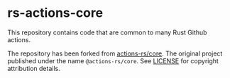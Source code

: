 # rs-actions-core

This repository contains code that are common to many Rust Github actions.

The repository has been forked from [actions-rs/core](https://github.com/actions-rs/core). The original project published under the name `@actions-rs/core`. See [LICENSE](LICENSE) for copyright attribution details.

